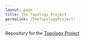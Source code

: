 ```yaml
---
layout: page
title: The Topology Project
permalink: /TheTopologyProject/
---
```


Repository for the [Topology Project](https://github.com/TheTopologyProject/topology-project)
